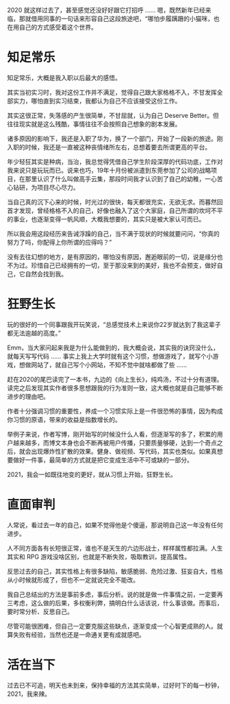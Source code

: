 <!--
@key 28
@title 2021
@date 2021-1-1
@labels Diary
@description 告别过去，展望未来
-->

2020 就这样过去了，甚至感觉还没好好跟它打招呼 ...... 嗯，既然新年已经来临，那就借用同事的一句话来形容自己这段旅途吧，“哪怕步履蹒跚的小猫咪，也在用自己的方式感受着这个世界。

# 知足常乐
知足常乐，大概是我入职以后最大的感悟。

其实当初实习时，我对这份工作并不满足，觉得自己跟大家格格不入，不甘发挥全部实力，哪怕直到实习结束，我都认为自己不应该接受这份工作。

其实这很正常，失落感的产生很简单，不甘屈就，认为自己 Deserve Better。但往往现实就是这么残酷，事情往往不会按照自己想象的剧本发展。

诸多原因的影响下，我还是入职了华为，换了一个部门，开始了一段新的旅途。刚入职的时候，我还是一直被这种丧情绪所左右，总想着要去所谓更高的平台。

年少轻狂其实是种病，当治，我总觉得凭借自己学生阶段深厚的代码功底，工作对我来说只是玩玩而已。说来也巧，19年十月份被派遣到东莞参加了公司的战略项目，在那里认识了什么叫做高手云集，那段时间我才认识到了自己的幼稚，一心苦心钻研，为项目尽心尽力。

当自己真的沉下心来的时候，时光过的很快，每天都很充实，无欲无求。而暮然回首才发现，曾经格格不入的自己，好像也融入了这个大家庭，自己所谓的坎坷不平的事业，也逐渐变得一帆风顺，大概我想要的，其实只是被大家认可而已。

所以我会用这段经历来告诫浮躁的自己，当不满于现状的时候就要问问，“你真的努力了吗，你配得上你所谓的应得吗？”

没有去往幻想的地方，是有原因的，哪怕没有原因，邂逅眼前的一切，说是缘分也不为过。珍惜自己已经拥有的一切，至于那没来到的美好，我也不会预支，做好自己，它自然会找到我。

# 狂野生长
玩的很好的一个同事跟我开玩笑说，“总感觉技术上来说你22岁就达到了我这辈子都无法逾越的高度。”

Emm，当大家问起来我是为什么能做到的，我大概会说，其实我的诀窍没什么，就每天写写代码 ...... 事实上我上大学时就有这个习惯，想做游戏了，就写个小游戏，想做网站了，就自己写个小网站，不知不觉中就啥都做了些 ......

赶在2020的尾巴读完了一本书，九边的《向上生长》，纯鸡汤，不过十分有道理。读完之后发现其实作者很多思想跟我的行为准则一致，这大概也就是自己能够不断进步的理由吧。

作者十分强调习惯的重要性，养成一个习惯实际上是一件很恐怖的事情，因为构成你习惯的原语，带来的收益是指数增长的。

举例子来说，作者写博，刚开始写的时候没什么人看，但逐渐写的多了，积累的用户越来越多，而博文本身也会不断再被用户传播，只要质量够硬，达到一个奇点之后，就会出现爆炸性扩散的效果。健身、做视频、写代码，其实也类似。如果真想要做好一件事，最简单的方式就是把它变成生活中不可或缺的一部分。

2021，我会一如既往地变的更好，就从习惯上开始，狂野生长。

# 直面审判
人常说，看过去一年的自己，如果不觉得他是个傻逼，那说明自己这一年没有任何进步。

人不同方面各有长短很正常，谁也不是天生的六边形战士，样样属性都拉满。人生其实和 RPG 游戏没啥区别，也就是不断失败，吸取教训，提高属性。

反思过去的自己，其实性格上有很多缺陷，敏感脆弱、危险过激、狂妄自大，性格从小时候就形成了，但也不一定就说完全不能改。

我自己总结出的方法是事前多虑，事后分析。说的就是做一件事情之前，一定要再三考虑，这么做的后果，多权衡利弊，搞明白什么话该说，什么事该做。而事后，要时常分析、反思自己。

尽管可能很困难，但自己一定要克服这些缺点，逐渐变成一个心智更成熟的人。就算失败有经验，当然也还是一命通关更有成就感吧。

# 活在当下
过去已不可追，明天也未到来，保持幸福的方法其实简单，过好时下的每一秒钟，2021，我来辣。
